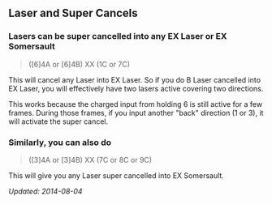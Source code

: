 ## Laser and Super Cancels ##

### Lasers can be super cancelled into any EX Laser or EX Somersault ###

> ([6]4A or [6]4B) XX (1C or 7C)

This will cancel any Laser into EX Laser. 
So if you do B Laser cancelled into EX Laser, you will 
effectively have two lasers active covering two directions.

This works because the charged input from holding 6 is still active for a few frames.
During those frames, if you input another "back" direction (1 or 3), it will activate the
super cancel.

### Similarly, you can also do ###

> ([3]4A or [3]4B) XX (7C or 8C or 9C)

This will give you any Laser super cancelled into EX Somersault.

_Updated: 2014-08-04_
